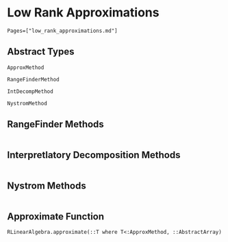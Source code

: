 # Low Rank Approximations

```@contents
Pages=["low_rank_approximations.md"]
```

## Abstract Types

```@docs
ApproxMethod

RangeFinderMethod

IntDecompMethod

NystromMethod
```

## RangeFinder Methods 

```@docs
```

## Interpretlatory Decomposition Methods 

```@docs
```

## Nystrom Methods 

```@docs
```

## Approximate Function

```@docs
RLinearAlgebra.approximate(::T where T<:ApproxMethod, ::AbstractArray)
```
